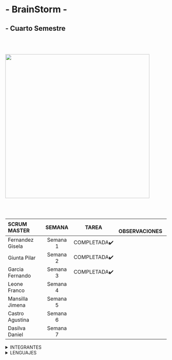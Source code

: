 # - BrainStorm -

## - Cuarto Semestre
</br>

ㅤㅤㅤㅤㅤ
ㅤㅤㅤㅤㅤㅤㅤ<img src="https://github.com/CodeSystem2022/BrainStorm-TercerSemestre/assets/113069344/05c71d0b-876c-4cce-abf7-76f2250003a6>" width="450" height="450" align="center"/>


</br>
</br>

|SCRUM  MASTER    | SEMANA         |    TAREA   |    ㅤOBSERVACIONES               |            
| :---            | :-------:      |:-----:     |         :---                     |               
| Fernandez Gisela | Semana 1      |COMPLETADA✔️|  | 
| Giunta Pilar     | Semana 2      |COMPLETADA✔️|   | 
| Garcia Fernando  | Semana 3      |COMPLETADA✔️|   | 
| Leone Franco     | Semana 4      |       |   | 
| Mansilla Jimena  | Semana 5      |       |   | 
| Castro Agustina  | Semana 6      |       |   |  
| Dasilva Daniel   | Semana 7      |       |   | 
 

<details><summary>INTEGRANTES</summary>
<p>


```ruby
► Castro Agustina   
► Dasilva Daniel      
► Fernandez Gisela
► Garcia Fernando
► Giunta Pilar 
► Leone Franco
► Mansilla Jimena
```



</p>
</details>
<details><summary>LENGUAJES </summary>
<p>
</br>


<img src="https://github.com/CodeSystem2022/BrainStorm-TercerSemestre/assets/113069344/26f1b700-dbd0-483a-a655-78ce8d80f580>" width="130" height="130" align="left"/>
<img src="https://github.com/CodeSystem2022/BrainStorm-TercerSemestre/assets/113069344/e7a7e4a5-7259-4a38-b027-6ffd736af6fc>" width="150" height="150" align="center"/>
<img src="https://github.com/CodeSystem2022/BrainStorm-TercerSemestre/assets/113069344/07686250-aceb-48fa-95d3-0b951565a184>" width="120" height="120" align="center"/>
<img src="https://github.com/CodeSystem2022/BrainStorm-TercerSemestre/assets/113069344/a86cc743-62a6-4a22-b5a8-e028cb6855e6>" width="120" height="120" align="left"/>

</p>
</details>
